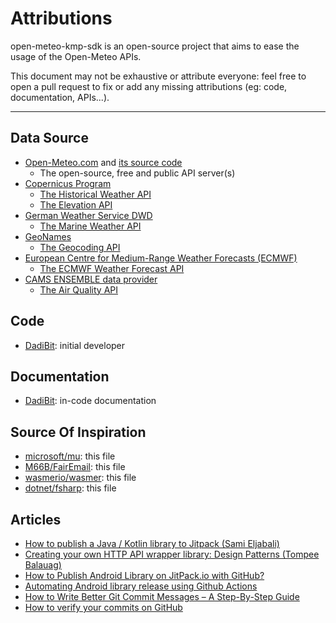 # Attributions

open-meteo-kmp-sdk is an open-source project that aims to ease the usage of the Open-Meteo APIs.

This document may not be exhaustive or attribute everyone: feel free to open a pull request to fix or add any missing attributions (eg: code, documentation, APIs...).

---

## Data Source

 - [Open-Meteo.com](https://open-meteo.com/en/features#terms) and [its source code](https://github.com/open-meteo/open-meteo/blob/main/LICENSE)
     - The open-source, free and public API server(s)
 - [Copernicus Program](https://spacedata.copernicus.eu/web/cscda/about-cscda)
     - [The Historical Weather API](https://open-meteo.com/en/docs/historical-weather-api)
     - [The Elevation API](https://open-meteo.com/en/docs/elevation-api)
 - [German Weather Service DWD](https://www.dwd.de/EN/service/copyright/copyright_node.html)
     - [The Marine Weather API](https://open-meteo.com/en/docs/marine-weather-api)
 - [GeoNames](https://www.geonames.org/)
     - [The Geocoding API](https://open-meteo.com/en/docs/geocoding-api)
 - [European Centre for Medium-Range Weather Forecasts (ECMWF)](https://www.ecmwf.int/)
     - [The ECMWF Weather Forecast API](https://open-meteo.com/en/docs/ecmwf-api)
 - [CAMS ENSEMBLE data provider](https://confluence.ecmwf.int/display/CKB/CAMS+Regional%3A+European+air+quality+analysis+and+forecast+data+documentation#CAMSRegional:Europeanairqualityanalysisandforecastdatadocumentation-Howtoacknowledge,citeandrefertothedata)
   - [The Air Quality API](https://open-meteo.com/en/docs/air-quality-api)

## Code

 - [DadiBit](https://github.com/DadiBit/): initial developer

## Documentation

 - [DadiBit](https://github.com/DadiBit/): in-code documentation
 
## Source Of Inspiration
 
 - [microsoft/mu](https://github.com/microsoft/mu/blob/master/docs/DeveloperDocs/attribution.md): this file
 - [M66B/FairEmail](https://github.com/M66B/FairEmail/blob/master/ATTRIBUTION.md): this file
 - [wasmerio/wasmer](https://github.com/wasmerio/wasmer/blob/master/ATTRIBUTIONS.md): this file
 - [dotnet/fsharp](https://github.com/dotnet/fsharp/blob/main/attributions.md): this file

## Articles

 - [How to publish a Java / Kotlin library to Jitpack (Sami Eljabali)](https://sami.eljabali.org/how-to-publish-a-kotlin-library-to-jitpack/)
 - [Creating your own HTTP API wrapper library: Design Patterns (Tompee Balauag)](https://medium.com/tompee/creating-your-own-http-api-wrapper-library-design-patterns-10b2e232e92d)
 - [How to Publish Android Library on JitPack.io with GitHub?](https://vtsen.hashnode.dev/how-to-publish-android-library-on-jitpackio-with-github)
 - [Automating Android library release using Github Actions](https://proandroiddev.com/automating-android-library-release-using-github-actions-c783e44ea216)
 - [How to Write Better Git Commit Messages – A Step-By-Step Guide](https://www.freecodecamp.org/news/how-to-write-better-git-commit-messages/)
 - [How to verify your commits on GitHub](https://daily-dev-tips.com/posts/how-to-verify-your-commits-on-github/)
